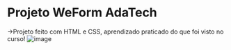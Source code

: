 # Projeto WeForm AdaTech

->Projeto feito com HTML e CSS, aprendizado praticado do que foi visto no curso!
![image](https://github.com/DevGabiMrqs/Projeto-WeForm-AdaTech/assets/114935103/fe3ec67a-2779-4399-976e-22ed52f33f9c)
